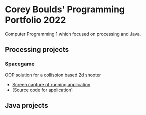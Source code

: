 # Corey Boulds' Programming Portfolio 2022
Computer Programming 1 which focused on processing and Java.

## Processing projects 


### Spacegame
OOP solution for a collisoion based 2d shooter
* [Screen capture of running application](https://github.com/coreyboulds/programming-portfolio/blob/gh-pages/images/spacegame.png)
* [Source code for application]

## Java projects 

###
